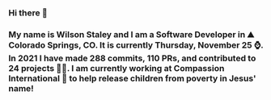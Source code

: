 ### Hi there 👋

### My name is Wilson Staley and I am a Software Developer in ⛰ Colorado Springs, CO.  It is currently Thursday, November 25 ⌚. In 2021 I have made 288 commits, 110 PRs, and contributed to 24 projects 👨‍💻. I am currently working at Compassion International 🏢 to help release children from poverty in Jesus' name!